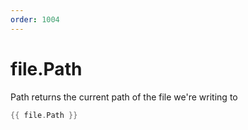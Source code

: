 ```yaml
---
order: 1004
---
```


<!-- Generated by tools/docgen. DO NOT EDIT. -->

# file.Path

Path returns the current path of the file we're writing to

```go
{{ file.Path }}
```

